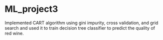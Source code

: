 # ML_project3

Implemented CART algorithm using gini impurity, cross validation, and grid search and used it to train decision tree classifier to predict the quality of red wine.
